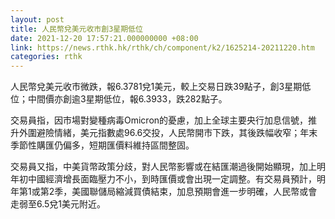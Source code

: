```yaml
---
layout: post
title: 人民幣兌美元收市創3星期低位
date: 2021-12-20 17:57:21.000000000 +08:00
link: https://news.rthk.hk/rthk/ch/component/k2/1625214-20211220.htm
categories: rthk
---
```


人民幣兌美元收市微跌，報6.3781兌1美元，較上交易日跌39點子，創3星期低位；中間價亦創逾3星期低位，報6.3933，跌282點子。

交易員指，因市場對變種病毒Omicron的憂慮，加上全球主要央行加息信號，推升外圍避險情緒，美元指數處96.6交投，人民幣開市下跌，其後跌幅收窄；年末季節性購匯仍偏多，短期匯價料維持區間整固。

交易員又指，中美貨幣政策分歧，對人民幣影響或在結匯潮過後開始顯現，加上明年初中國經濟增長面臨壓力不小，到時匯價或會出現一定調整。有交易員預計，明年第1或第2季，美國聯儲局縮減買債結束，加息預期會進一步明確，人民幣或會走弱至6.5兌1美元附近。
